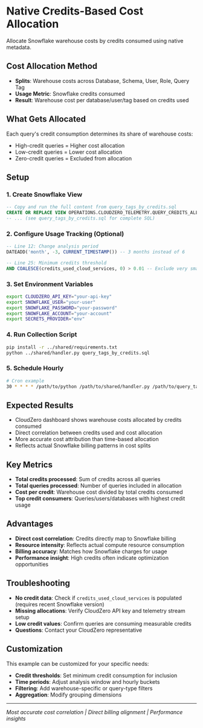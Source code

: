 # Native Credits-Based Cost Allocation

Allocate Snowflake warehouse costs by credits consumed using native metadata.

## Cost Allocation Method

- **Splits**: Warehouse costs across Database, Schema, User, Role, Query Tag
- **Usage Metric**: Snowflake credits consumed
- **Result**: Warehouse cost per database/user/tag based on credits used

## What Gets Allocated

Each query's credit consumption determines its share of warehouse costs:
- High-credit queries = Higher cost allocation
- Low-credit queries = Lower cost allocation
- Zero-credit queries = Excluded from allocation

## Setup

### 1. Create Snowflake View

```sql
-- Copy and run the full content from query_tags_by_credits.sql
CREATE OR REPLACE VIEW OPERATIONS.CLOUDZERO_TELEMETRY.QUERY_CREDITS_ALLOCATION AS
-- ... (see query_tags_by_credits.sql for complete SQL)
```

### 2. Configure Usage Tracking (Optional)

```sql
-- Line 12: Change analysis period
DATEADD('month', -3, CURRENT_TIMESTAMP()) -- 3 months instead of 6

-- Line 25: Minimum credits threshold
AND COALESCE(credits_used_cloud_services, 0) > 0.01 -- Exclude very small credit usage
```

### 3. Set Environment Variables

```bash
export CLOUDZERO_API_KEY="your-api-key"
export SNOWFLAKE_USER="your-user"
export SNOWFLAKE_PASSWORD="your-password"
export SNOWFLAKE_ACCOUNT="your-account"
export SECRETS_PROVIDER="env"
```

### 4. Run Collection Script

```bash
pip install -r ../shared/requirements.txt
python ../shared/handler.py query_tags_by_credits.sql
```

### 5. Schedule Hourly

```bash
# Cron example
30 * * * * /path/to/python /path/to/shared/handler.py /path/to/query_tags_by_credits.sql
```

## Expected Results

- CloudZero dashboard shows warehouse costs allocated by credits consumed
- Direct correlation between credits used and cost allocation
- More accurate cost attribution than time-based allocation
- Reflects actual Snowflake billing patterns in cost splits

## Key Metrics

- **Total credits processed**: Sum of credits across all queries
- **Total queries processed**: Number of queries included in allocation
- **Cost per credit**: Warehouse cost divided by total credits consumed
- **Top credit consumers**: Queries/users/databases with highest credit usage

## Advantages

- **Direct cost correlation**: Credits directly map to Snowflake billing
- **Resource intensity**: Reflects actual compute resource consumption
- **Billing accuracy**: Matches how Snowflake charges for usage
- **Performance insight**: High credits often indicate optimization opportunities

## Troubleshooting

- **No credit data**: Check if `credits_used_cloud_services` is populated (requires recent Snowflake version)
- **Missing allocations**: Verify CloudZero API key and telemetry stream setup
- **Low credit values**: Confirm queries are consuming measurable credits
- **Questions**: Contact your CloudZero representative

## Customization

This example can be customized for your specific needs:
- **Credit thresholds**: Set minimum credit consumption for inclusion
- **Time periods**: Adjust analysis window and hourly buckets
- **Filtering**: Add warehouse-specific or query-type filters
- **Aggregation**: Modify grouping dimensions

---

*Most accurate cost correlation | Direct billing alignment | Performance insights*